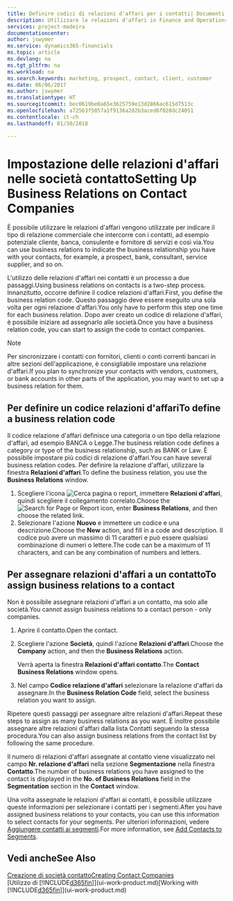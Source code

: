 ```yaml
---
title: Definire codici di relazioni d'affari per i contatti| Documenti Microsoft
description: Utilizzare le relazioni d'affari in Finance and Operations, Business edition per supportare il marketing e per indicare il tipo di relazione commerciale che intercorre con prospetti e clienti, ad esempio, una banca o un fornitore di servizi.
services: project-madeira
documentationcenter: 
author: jswymer
ms.service: dynamics365-financials
ms.topic: article
ms.devlang: na
ms.tgt_pltfrm: na
ms.workload: na
ms.search.keywords: marketing, prospect, contact, client, customer
ms.date: 06/06/2017
ms.author: jswymer
ms.translationtype: HT
ms.sourcegitcommit: bec0619be0a65e3625759e13d2866ac615d7513c
ms.openlocfilehash: a72563f5057a1f9136a2d2b3aced6f028dc24051
ms.contentlocale: it-ch
ms.lasthandoff: 01/30/2018

---
```

# <a name="setting-up-business-relations-on-contact-companies"></a><span data-ttu-id="00703-103">Impostazione delle relazioni d'affari nelle società contatto</span><span class="sxs-lookup"><span data-stu-id="00703-103">Setting Up Business Relations on Contact Companies</span></span>
<span data-ttu-id="00703-104">È possibile utilizzare le relazioni d'affari vengono utilizzate per indicare il tipo di relazione commerciale che intercorre con i contatti, ad esempio potenziale cliente, banca, consulente e fornitore di servizi e così via.</span><span class="sxs-lookup"><span data-stu-id="00703-104">You can use business relations to indicate the business relationship you have with your contacts, for example, a prospect, bank, consultant, service supplier, and so on.</span></span>

<span data-ttu-id="00703-105">L'utilizzo delle relazioni d'affari nei contatti è un processo a due passaggi.</span><span class="sxs-lookup"><span data-stu-id="00703-105">Using business relations on contacts is a two-step process.</span></span> <span data-ttu-id="00703-106">Innanzitutto, occorre definire il codice relazioni d'affari.</span><span class="sxs-lookup"><span data-stu-id="00703-106">First, you define the business relation code.</span></span> <span data-ttu-id="00703-107">Questo passaggio deve essere eseguito una sola volta per ogni relazione d'affari.</span><span class="sxs-lookup"><span data-stu-id="00703-107">You only have to perform this step one time for each business relation.</span></span> <span data-ttu-id="00703-108">Dopo aver creato un codice di relazione d'affari, è possibile iniziare ad assegnarlo alle società.</span><span class="sxs-lookup"><span data-stu-id="00703-108">Once you have a business relation code, you can start to assign the code to contact companies.</span></span>

> [!NOTE]  
>   <span data-ttu-id="00703-109">Per sincronizzare i contatti con fornitori, clienti o conti correnti bancari in altre sezioni dell'applicazione, è consigliabile impostare una relazione d'affari.</span><span class="sxs-lookup"><span data-stu-id="00703-109">If you plan to synchronize your contacts with vendors, customers, or bank accounts in other parts of the application, you may want to set up a business relation for them.</span></span>

## <a name="to-define-a-business-relation-code"></a><span data-ttu-id="00703-110">Per definire un codice relazioni d'affari</span><span class="sxs-lookup"><span data-stu-id="00703-110">To define a business relation code</span></span>
<span data-ttu-id="00703-111">Il codice relazione d'affari definisce una categoria o un tipo della relazione d'affari, ad esempio BANCA o Legge.</span><span class="sxs-lookup"><span data-stu-id="00703-111">The business relation code defines a category or type of the business relationship, such as BANK or Law.</span></span> <span data-ttu-id="00703-112">È possibile impostare più codici di relazione d'affari.</span><span class="sxs-lookup"><span data-stu-id="00703-112">You can have several business relation codes.</span></span> <span data-ttu-id="00703-113">Per definire la relazione d'affari, utilizzare la finestra **Relazioni d'affari**.</span><span class="sxs-lookup"><span data-stu-id="00703-113">To define the business relation, you use the **Business Relations** window.</span></span>

1. <span data-ttu-id="00703-114">Scegliere l'icona ![Cerca pagina o report](media/ui-search/search_small.png "icona Cerca pagina o report"), immettere **Relazioni d'affari**, quindi scegliere il collegamento correlato.</span><span class="sxs-lookup"><span data-stu-id="00703-114">Choose the ![Search for Page or Report](media/ui-search/search_small.png "Search for Page or Report icon") icon, enter **Business Relations**, and then choose the related link.</span></span>
2. <span data-ttu-id="00703-115">Selezionare l'azione **Nuovo** e immettere un codice e una descrizione.</span><span class="sxs-lookup"><span data-stu-id="00703-115">Choose the **New** action, and fill in a code and description.</span></span> <span data-ttu-id="00703-116">Il codice può avere un massimo di 11 caratteri e può essere qualsiasi combinazione di numeri o lettere.</span><span class="sxs-lookup"><span data-stu-id="00703-116">The code can be a maximum of 11 characters, and can be any combination of numbers and letters.</span></span>

## <a name="AssignBusRelContact"></a> <span data-ttu-id="00703-117">Per assegnare relazioni d'affari a un contatto</span><span class="sxs-lookup"><span data-stu-id="00703-117">To assign business relations to a contact</span></span>
<span data-ttu-id="00703-118">Non è possibile assegnare relazioni d'affari a un contatto, ma solo alle società.</span><span class="sxs-lookup"><span data-stu-id="00703-118">You cannot assign business relations to a contact person - only companies.</span></span>

1. <span data-ttu-id="00703-119">Aprire il contatto.</span><span class="sxs-lookup"><span data-stu-id="00703-119">Open the contact.</span></span>
2. <span data-ttu-id="00703-120">Scegliere l'azione **Società**, quindi l'azione **Relazioni d'affari**.</span><span class="sxs-lookup"><span data-stu-id="00703-120">Choose the **Company** action, and then the **Business Relations** action.</span></span>

    <span data-ttu-id="00703-121">Verrà aperta la finestra **Relazioni d'affari contatto**.</span><span class="sxs-lookup"><span data-stu-id="00703-121">The **Contact Business Relations** window opens.</span></span>
3. <span data-ttu-id="00703-122">Nel campo **Codice relazione d'affari** selezionare la relazione d'affari da assegnare.</span><span class="sxs-lookup"><span data-stu-id="00703-122">In the **Business Relation Code** field, select the business relation you want to assign.</span></span>

<span data-ttu-id="00703-123">Ripetere questi passaggi per assegnare altre relazioni d'affari.</span><span class="sxs-lookup"><span data-stu-id="00703-123">Repeat these steps to assign as many business relations as you want.</span></span> <span data-ttu-id="00703-124">È inoltre possibile assegnare altre relazioni d'affari dalla lista Contatti seguendo la stessa procedura.</span><span class="sxs-lookup"><span data-stu-id="00703-124">You can also assign business relations from the contact list by following the same procedure.</span></span>

<span data-ttu-id="00703-125">Il numero di relazioni d'affari assegnate al contatto viene visualizzato nel campo **Nr. relazione d'affari** nella sezione **Segmentazione** nella finestra **Contatto**.</span><span class="sxs-lookup"><span data-stu-id="00703-125">The number of business relations you have assigned to the contact is displayed in the **No. of Business Relations** field in the **Segmentation** section in the **Contact** window.</span></span>

<span data-ttu-id="00703-126">Una volta assegnate le relazioni d'affari ai contatti, è possibile utilizzare queste informazioni per selezionare i contatti per i segmenti.</span><span class="sxs-lookup"><span data-stu-id="00703-126">After you have assigned business relations to your contacts, you can use this information to select contacts for your segments.</span></span> <span data-ttu-id="00703-127">Per ulteriori informazioni, vedere [Aggiungere contatti ai segmenti](marketing-add-contact-segment.md).</span><span class="sxs-lookup"><span data-stu-id="00703-127">For more information, see [Add Contacts to Segments](marketing-add-contact-segment.md).</span></span>

## <a name="see-also"></a><span data-ttu-id="00703-128">Vedi anche</span><span class="sxs-lookup"><span data-stu-id="00703-128">See Also</span></span>
[<span data-ttu-id="00703-129">Creazione di società contatto</span><span class="sxs-lookup"><span data-stu-id="00703-129">Creating Contact Companies</span></span>](marketing-create-contact-companies.md)  
<span data-ttu-id="00703-130">[Utilizzo di [!INCLUDE[d365fin](includes/d365fin_md.md)]](ui-work-product.md)</span><span class="sxs-lookup"><span data-stu-id="00703-130">[Working with [!INCLUDE[d365fin](includes/d365fin_md.md)]](ui-work-product.md)</span></span>

